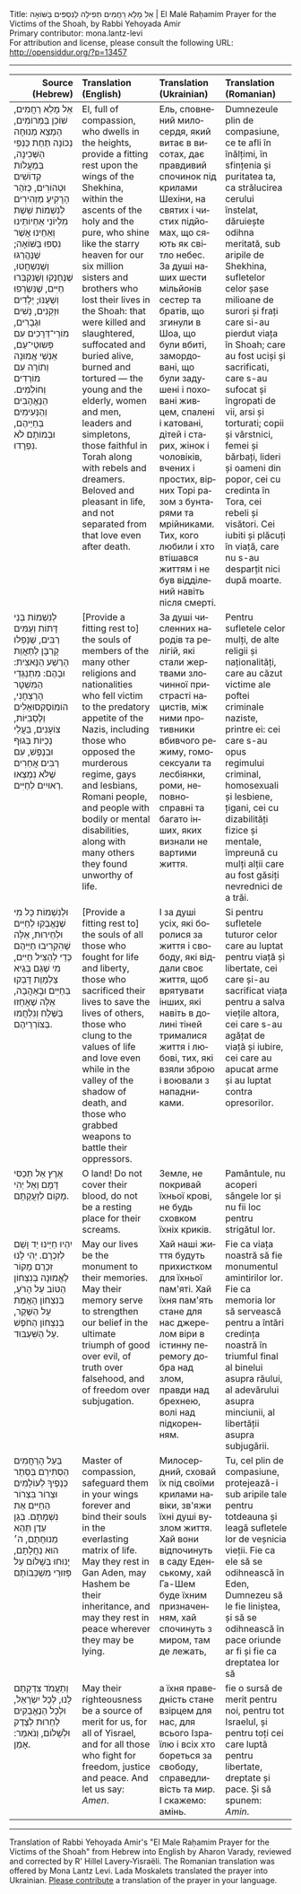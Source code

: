 <html>
<head></head>
<body>
Title: ‏אֵל מָלֵא רַחֲמִים תְפִילָה לַנִּסְפִּים בַּשּׁוֹאָה | El Malé Raḥamim Prayer for the Victims of the Shoah, by Rabbi Yehoyada Amir<br />
Primary contributor: mona.lantz-levi<br />
For attribution and license, please consult the following URL: <a href="http://opensiddur.org/?p=13457">http://opensiddur.org/?p=13457</a>
<p />
<hr />

<table style="margin-left: auto;margin-right: auto;" class="draggable">
<thead><tr><th id="x" style="text-align: right;">Source (Hebrew)</th><th style="text-align: left;">Translation (English)</th><th style="text-align: left;">Translation (Ukrainian)</th><th style="text-align: left;">Translation (Romanian)</th></tr></thead>
<tbody>
<tr><td style="vertical-align:top;">
<div class="liturgy"><span lang="he">
אֵל מָלֵא רַחֲמִים, 
שׁוֹכֵן בַּמְּרוֹמִים, 
הַמְצֵא מְנוּחָה נְכוֹנָה תַּחַת כַּנְפֵי הַשְּׁכִינָה, 
בְּמַעֲלוֹת קְדוֹשִׁים וּטְהוֹרִים, 
כְּזֹהַר הָרָקִיעַ מַזְהִירִים 
לְנִשְׁמוֹת שֵׁשֶׁת מִלְיוֹנֵי אַחְיוֹתֵינוּ וְאַחֵינוּ 
אֲשֶׁר נִסְפּוּ בַּשּׁוֹאָה; 
שֶׁנֶּהֱרְגּוּ וְשֶׁנִשְחֲטוּ, 
שֶׁנֶּחְנֶקוּ וְשֶׁנִקְבְּרוּ חַיִּים, 
שֶׁנִּשְׂרְפוּ וְשֶׁעֻנּוּ; 
יְלָדִים וּזְקֵנִים, 
נָשִׁים וּגְבָרִים, 
מוֹרֵי־דְּרָכִים עִם פְּשוּטֵי־עַם, 
אַנְשֵׁי אֱמוּנָה וְתוֹרָה 
עִם מוֹרְדִים וְחוֹלְמִים. 
הַנֶּאֱהָבִים וְהַנְּעִימִים בְּחַיֵּיהֶם, 
וּבְמוֹתָם לֹא נִפְרָדוּ. 
</span></div></td>

<td style="vertical-align:top;">
<div class="english">
El, full of compassion, 
who dwells in the heights, 
provide a fitting rest upon the wings of the Shekhina, 
within the ascents of the holy and the pure, 
who shine like the starry heaven
for our six million sisters and brothers 
who lost their lives in the Shoah: 
that were killed and slaughtered, 
suffocated and buried alive, 
burned and tortured — 
the young and the elderly, 
women and men, 
leaders and simpletons, 
those faithful in Torah 
along with rebels and dreamers. 
Beloved and pleasant in life, 
and not separated from that love even after death.
</div></td>

<td style="vertical-align:top;">
<div class="ukrainian"><span lang="uk">
Ель, сповнений милосердя, 
який витає в висотах, 
дає правдивий спочинок  під крилами Шехіни, 
на святих і чистих підйомах, 
що сяють як світло небес.
За душі наших шести мільйонів сестер та братів, 
що згинули в Шоа, 
що були вбиті, 
замордовані, 
що були задушені і поховані живцем, 
спалені і катовані, 
дітей і старих, 
жінок і чоловіків, 
вчених і простих, 
вірних Торі разом з бунтарями та мрійниками. 
Тих, кого любили і хто втішався життям 
і не був відділений навіть після смерті.
</span></div></td>

<td style="vertical-align:top;">
<div class="romanian"><span lang="ro">
Dumnezeule plin de compasiune, ce te afli în înălțimi, 
în sfințenia și puritatea ta, ca strălucirea cerului înstelat, 
dăruiește odihna meritată, sub aripile de Shekhina, 
sufletelor celor șase milioane de surori și frați care si-au pierdut viața în Shoah; 
care au fost uciși și sacrificati, 
care s-au sufocat și îngropati de vii, 
arsi și torturati; 
copii și vârstnici, 
femei și bărbați, 
lideri și oameni din popor, 
cei cu credinta în Tora, 
cei rebeli și visători. 
Cei iubiti și plăcuți în viață, 
care nu s-au desparțit nici după moarte.
</span></div></td></tr>


<tr><td style="vertical-align:top;">
<div class="liturgy"><span lang="he">
לְנִשְׁמוֹת בְּנֵי דָּתוֹת וְעַמִּים רַבִּים, 
שֶׁנָּפְלוּ קָרְבָּן לְתַאֲוַת הָרֶשַׁע הַנָּאצִית: 
וּבָהֶם: מִתְנַגְּדֵי הַמִּשְׁטָר הָרַצְחָנִי, 
הוֹמוֹסֶקְסוּאָלִים וְלֶסְבִּיּוֹת, 
צוֹעָנִים, 
בַּעֲלֵי נָכֻיּוֹת בְּגוּף וּבְנֶפֶשׁ, 
עִם רַבִּים אֲחֵרִים שֶׁלֹּא נִמְצְאוּ רְאוּיִים לְחַיִּים.  
</span></div></td>

<td style="vertical-align:top;">
<div class="english">
[Provide a fitting rest to] the souls of members of the many other religions and nationalities 
who fell victim to the predatory appetite of the Nazis, 
including those who opposed the murderous regime, 
gays and lesbians, 
Romani people, 
and people with bodily or mental disabilities, 
along with many others they found unworthy of life.
</div></td>

<td style="vertical-align:top;">
<div class="ukrainian"><span lang="uk">
За душі  численних народів та релігій, 
які стали жертвами злочинної пристрасті нацистів, 
між ними противники вбивчого режиму, 
гомосексуали та лесбіянки, 
роми, 
неповносправні  та багато інших, 
яких визнали не вартими життя.
</span></div></td>

<td style="vertical-align:top;">
<div class="romanian"><span lang="ro">
Pentru sufletele celor mulți, 
de alte religii și naționalități, 
care au căzut victime ale poftei criminale naziste, 
printre ei: cei care s-au opus regimului criminal, 
homosexuali și lesbiene, 
țigani, 
cei cu dizabilități fizice și mentale, 
împreună cu mulți alții care au fost găsiți nevrednici de a trăi.
</span></div></td></tr>


<tr><td style="vertical-align:top;">
<div class="liturgy"><span lang="he">
וּלְנִשְׁמוֹת כָּל מִי שֶׁנֶּאֱבְקִוּ לְחַיִּים וּלְחֵירוּת, 
אֵלֶּה שֶׁהִקְרִיבוּ חַיֵּיהֶם כְּדֵי לְהַצִּיל חַיִּים, 
מִי שֶׁגַּם בְּגֵיא צַלְמָוֶת דָּבְקוּ בַּחַיִּים וּבָאַהֲבָה, 
אֵלֶּה שֶׁאָחַזוּ בַּשֶּׁלַח וְנִלְחֲמוּ בְּצוֹרְרֵיהֶם.
</span></div></td>

<td style="vertical-align:top;"><div class="english">
[Provide a fitting rest to] the souls of all those who fought for life and liberty, 
those who sacrificed their lives to save the lives of others, 
those who clung to the values of life and love even while in the valley of the shadow of death, 
and those who grabbed weapons to battle their oppressors.
</div></td>

<td style="vertical-align:top;">
<div class="ukrainian"><span lang="uk">
І за душі усіх, які боролися за життя і свободу, 
які віддали своє життя, щоб врятувати  інших, 
які навіть в долині тіней трималися життя і любові, 
тих, які взяли зброю і воювали з нападниками.
</span></div></td>

<td style="vertical-align:top;">
<div class="romanian"><span lang="ro">
Si pentru sufletele tuturor celor care au luptat pentru viață și libertate, 
cei care și-au sacrificat viața pentru a salva viețile altora, 
cei care s-au agățat de viață și iubire, 
cei care au apucat arme și au luptat contra opresorilor.
</span></div></td></tr>


<tr><td style="vertical-align:top;">
<div class="liturgy"><span lang="he">
אֶרֶץ אַל תְּכַסִּי דָּמָם 
וְאַל יְהִי מָקוֹם לְזַעֲקָתָם. 
</span></div></td>

<td style="vertical-align:top;">
<div class="english">
O land! Do not cover their blood, 
do not be a resting place for their screams. 
</div></td>

<td style="vertical-align:top;">
<div class="ukrainian"><span lang="uk">
Земле, не покривай їхньої крові, 
не будь сховком їхніх криків. 
</span></div></td>

<td style="vertical-align:top;">
<div class="romanian"><span lang="ro">
Pamântule, nu acoperi sângele lor 
și nu fii loc pentru strigătul lor. 
</span></div></td></tr>


<tr><td style="vertical-align:top;">
<div class="liturgy"><span lang="he">
יִהְיוּ חַיֵּינוּ יַד וָשֵׁם לְזִכְרָם. 
יְהִי לָנוּ זִכְרַם מָקוֹר לֶאֱמוּנָה 
בְּנִצְחוֹן הַטּוֹב עַל הָרֹעַ, 
בְּנִצְחוֹן הָאֱמֶת עַל הַשֶּׁקֶר, 
בְּנִצְחוֹן הַחֹפֶשׁ עַל הַשִּׁעְבּוּד. 
</span></div></td>

<td style="vertical-align:top;"><div class="english">
May our lives be the monument to their memories. 
May their memory serve to strengthen our belief 
in the ultimate triumph of good over evil, 
of truth over falsehood, 
and of freedom over subjugation. 
</div></td>

<td style="vertical-align:top;">
<div class="ukrainian"><span lang="uk">
Хай наші життя будуть прихистком для їхньої пам'яті. 
Хай їхня пам'ять стане для нас джерелом віри в істинну перемогу добра над злом,  
правди над брехнею, 
волі над підкоренням. 
</span></div></td>

<td style="vertical-align:top;">
<div class="romanian"><span lang="ro">
Fie ca viața noastră să fie monumentul amintirilor lor. 
Fie ca memoria lor să servească pentru a întări credința noastră 
în triumful final al binelui asupra răului, 
al adevărului asupra minciunii, 
al libertății asupra subjugării. 
</span></div></td></tr>


<tr><td style="vertical-align:top;">
<div class="liturgy"><span lang="he">
בַּעַל הָרַחֲמִים הַסְתִּירֵם בְּסֵתֶר כְּנָפֶיךָ לְעוֹלָמִים 
וּצְרוֹר בִּצְרוֹר הַחַיִּים אֶת נִשְׁמָתָם. 
בְּגַן עֵדֶן תְּהֵא מְנוּחָתָם, 
ה׳ הוּא נַחֲלָתָם, 
יָנוּחוּ בְּשָׁלוֹם עַל פְּזוּרֵי מִשְׁכְּבוֹתָם 
</span></div></td>

<td style="vertical-align:top;"><div class="english">
Master of compassion, safeguard them in your wings forever 
and bind their souls in the everlasting matrix of life. 
May they rest in Gan Aden, 
may Hashem be their inheritance, 
and may they rest in peace wherever they may be lying. 
</div></td>

<td style="vertical-align:top;">
<div class="ukrainian"><span lang="uk">
Милосердний, сховай їх під своїми крилами навіки, 
зв'яжи їхні душі вузлом життя. 
Хай вони відпочинуть в саду Еденському, 
хай Га-Шем буде їхним призначенням, 
хай спочинуть з миром, там де лежать, 
</span></div></td>

<td style="vertical-align:top;">
<div class="romanian"><span lang="ro">
Tu, cel plin de compasiune, protejează-i sub aripile tale pentru totdeauna 
și leagă sufletele lor de veșnicia vieții. 
Fie ca ele să se odihnească în Eden, 
Dumnezeu să le fie liniștea, 
și să se odihnească în pace oriunde ar fi și fie ca dreptatea lor să 
</span></div></td></tr>


<tr><td style="vertical-align:top;">
<div class="liturgy"><span lang="he">
וְתַעֲמֹד צִדְקָתָם לָנוּ, 
לְכָל יִשְׂרָאֵל, 
וּלְכָל הַנֶאֱבַקִים לְחֵרוּת לְצֶדֶק וּלְשָׁלוֹם, 
וְנֹאמַר: אָמֵן.
</span></div></td>

<td style="vertical-align:top;"><div class="english">
May their righteousness be a source of merit for us, 
for all of Yisrael, 
and for all those who fight for freedom, justice and peace.  
And let us say: <em>Amen</em>. 
</div></td>

<td style="vertical-align:top;">
<div class="ukrainian"><span lang="uk">
а їхня праведність стане взірцем для нас, 
для всього Ізраїлю і всіх хто бореться за свободу, 
справедливість та мир. 
І скажемо: амінь.
</span></div></td>

<td style="vertical-align:top;">
<div class="romanian"><span lang="ro">
fie o sursă de merit pentru noi, 
pentru tot Israelul, 
și pentru toți cei care luptă pentru libertate, dreptate și pace. 
Și să spunem: <em>Amin</em>.
</span></div></td>
</tr></tbody></table>

<hr />

Translation of Rabbi Yehoyada Amir's "El Male Raḥamim Prayer for the Victims of the Shoah" from Hebrew into English by Aharon Varady, reviewed and corrected by R' Hillel Lavery-Yisraëli. The Romanian translation was offered by Mona Lantz Levi. Lada Moskalets translated the prayer into Ukrainian. <a href="https://opensiddur.org/contact/">Please contribute</a> a translation of the prayer in your language. 

&nbsp;
</body>
</html>